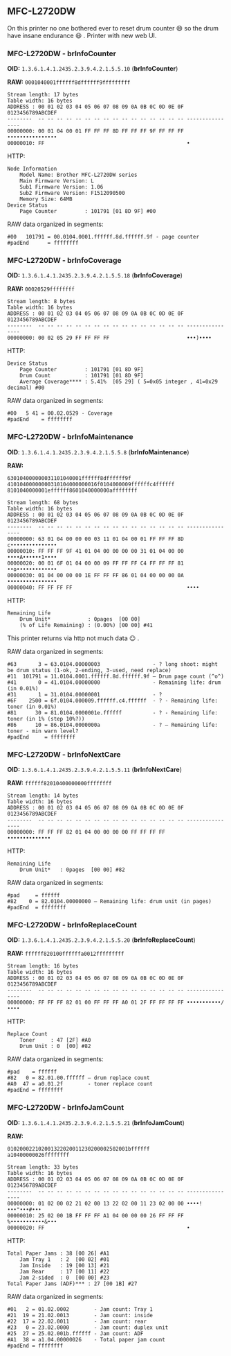 ## MFC-L2720DW

On this printer no one bothered ever to reset drum counter :smile: so the
drum have insane endurance :laughing: . Printer with new web UI.

### MFC-L2720DW - brInfoCounter

**OID:** `1.3.6.1.4.1.2435.2.3.9.4.2.1.5.5.10` (**brInfoCounter**)

**RAW:** `0001040001ffffff8dffffff9fffffffff`
```
Stream length: 17 bytes
Table width: 16 bytes
ADDRESS : 00 01 02 03 04 05 06 07 08 09 0A 0B 0C 0D 0E 0F 0123456789ABCDEF
--------  -- -- -- -- -- -- -- -- -- -- -- -- -- -- -- -- ----------------
00000000: 00 01 04 00 01 FF FF FF 8D FF FF FF 9F FF FF FF ••••••••••••••••
00000010: FF                                              •
```
HTTP:
```
Node Information
	Model Name: Brother MFC-L2720DW series
	Main Firmware Version: L
	Sub1 Firmware Version: 1.06
	Sub2 Firmware Version: F1512090500
	Memory Size: 64MB
Device Status
	Page Counter         : 101791 [01 8D 9F] #00
```
RAW data organized in segments:
```
#00   101791 = 00.0104.0001.ffffff.8d.ffffff.9f - page counter
#padEnd      = ffffffff
```

### MFC-L2720DW - brInfoCoverage

**OID:** `1.3.6.1.4.1.2435.2.3.9.4.2.1.5.5.18` (**brInfoCoverage**)

**RAW:** `00020529ffffffff`
```
Stream length: 8 bytes
Table width: 16 bytes
ADDRESS : 00 01 02 03 04 05 06 07 08 09 0A 0B 0C 0D 0E 0F 0123456789ABCDEF
--------  -- -- -- -- -- -- -- -- -- -- -- -- -- -- -- -- ----------------
00000000: 00 02 05 29 FF FF FF FF                         •••)••••
```
HTTP:
```
Device Status
	Page Counter         : 101791 [01 8D 9F]
	Drum Count           : 101791 [01 8D 9F]
	Average Coverage**** : 5.41%  [05 29] ( 5=0x05 integer , 41=0x29 decimal) #00
```
RAW data organized in segments:
```
#00   5 41 = 00.02.0529 - Coverage
#padEnd    = ffffffff
```

### MFC-L2720DW - brInfoMaintenance

**OID**: `1.3.6.1.4.1.2435.2.3.9.4.2.1.5.5.8` (**brInfoMaintenance**)

**RAW:**
```
630104000000031101040001ffffff8dffffff9f
41010400000000310104000000016f0104000009ffffffc4ffffff
8101040000001effffff8601040000000affffffff
```
```
Stream length: 68 bytes
Table width: 16 bytes
ADDRESS : 00 01 02 03 04 05 06 07 08 09 0A 0B 0C 0D 0E 0F 0123456789ABCDEF
--------  -- -- -- -- -- -- -- -- -- -- -- -- -- -- -- -- ----------------
00000000: 63 01 04 00 00 00 03 11 01 04 00 01 FF FF FF 8D c•••••••••••••••
00000010: FF FF FF 9F 41 01 04 00 00 00 00 31 01 04 00 00 ••••A••••••1••••
00000020: 00 01 6F 01 04 00 00 09 FF FF FF C4 FF FF FF 81 ••o•••••••••••••
00000030: 01 04 00 00 00 1E FF FF FF 86 01 04 00 00 00 0A ••••••••••••••••
00000040: FF FF FF FF                                     ••••
```
HTTP:
```
Remaining Life
	Drum Unit*            : 0pages  [00 00]
	(% of Life Remaining) : (0.00%) [00 00] #41
```
This printer returns via http not much data :neutral_face: .

RAW data organized in segments:
```
#63       3 = 63.0104.00000003                 - ? long shoot: might be drum status (1-ok, 2-ending, 3-used, need replace)
#11  101791 = 11.0104.0001.ffffff.8d.ffffff.9f – Drum page count (^o^)
#41       0 = 41.0104.00000000                 - Remaining life: drum (in 0.01%)
#31       1 = 31.0104.00000001                 - ?
#6F    2500 = 6f.0104.000009.ffffff.c4.ffffff  - ? - Remaining life: toner (in 0.01%)
#81      30 = 81.0104.0000001e.ffffff          - ? - Remaining life: toner (in 1% (step 10%?))
#86      10 = 86.0104.0000000a                 - ? – Remaining life: toner - min warn level?
#padEnd     = ffffffff
```

### MFC-L2720DW - brInfoNextCare

**OID:** `1.3.6.1.4.1.2435.2.3.9.4.2.1.5.5.11` (**brInfoNextCare**)

**RAW:** `ffffff82010400000000ffffffff`
```
Stream length: 14 bytes
Table width: 16 bytes
ADDRESS : 00 01 02 03 04 05 06 07 08 09 0A 0B 0C 0D 0E 0F 0123456789ABCDEF
--------  -- -- -- -- -- -- -- -- -- -- -- -- -- -- -- -- ----------------
00000000: FF FF FF 82 01 04 00 00 00 00 FF FF FF FF       ••••••••••••••
```
HTTP:
```
Remaining Life
	Drum Unit*   : 0pages  [00 00] #82
```
RAW data organized in segments:
```
#pad     = ffffff
#82    0 = 82.0104.00000000 – Remaining life: drum unit (in pages)
#padEnd  = ffffffff
```

### MFC-L2720DW - brInfoReplaceCount

**OID:** `1.3.6.1.4.1.2435.2.3.9.4.2.1.5.5.20` (**brInfoReplaceCount**)

**RAW:** `ffffff820100ffffffa0012fffffffff`
```
Stream length: 16 bytes
Table width: 16 bytes
ADDRESS : 00 01 02 03 04 05 06 07 08 09 0A 0B 0C 0D 0E 0F 0123456789ABCDEF
--------  -- -- -- -- -- -- -- -- -- -- -- -- -- -- -- -- ----------------
00000000: FF FF FF 82 01 00 FF FF FF A0 01 2F FF FF FF FF •••••••••••/••••
```
HTTP:
```
Replace Count
	Toner     : 47 [2F] #A0
	Drum Unit : 0  [00] #82
```
RAW data organized in segments:
```
#pad    = ffffff
#82   0 = 82.01.00.ffffff – drum replace count
#A0  47 = a0.01.2f        - toner replace count
#padEnd = ffffffff
```

### MFC-L2720DW - brInfoJamCount

**OID:** `1.3.6.1.4.1.2435.2.3.9.4.2.1.5.5.21` (**brInfoJamCount**)

**RAW:**
```
010200022102001322020011230200002502001bffffff
a10400000026ffffffff
```
```
Stream length: 33 bytes
Table width: 16 bytes
ADDRESS : 00 01 02 03 04 05 06 07 08 09 0A 0B 0C 0D 0E 0F 0123456789ABCDEF
--------  -- -- -- -- -- -- -- -- -- -- -- -- -- -- -- -- ----------------
00000000: 01 02 00 02 21 02 00 13 22 02 00 11 23 02 00 00 ••••!•••"•••#•••
00000010: 25 02 00 1B FF FF FF A1 04 00 00 00 26 FF FF FF %•••••••••••&•••
00000020: FF                                              •
```
HTTP:
```
Total Paper Jams : 38 [00 26] #A1
	Jam Tray 1   : 2  [00 02] #01
	Jam Inside   : 19 [00 13] #21
	Jam Rear     : 17 [00 11] #22
	Jam 2-sided  : 0  [00 00] #23
Total Paper Jams (ADF)*** : 27 [00 1B] #27
```
RAW data organized in segments:
```
#01   2 = 01.02.0002        - Jam count: Tray 1
#21  19 = 21.02.0013        - Jam count: inside
#22  17 = 22.02.0011        - Jam count: rear
#23   0 = 23.02.0000        - Jam count: duplex unit
#25  27 = 25.02.001b.ffffff - Jam count: ADF
#A1  38 = a1.04.00000026    - Total paper jam count
#padEnd = ffffffff
```